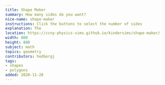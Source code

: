 ```yaml
---
title: Shape Maker
summary: How many sides do you want?
nice-name: shape-maker
instructions: Click the buttons to select the number of sides
explanation: The
location: https://ccny-physics-sims.github.io/kindersims/shape-maker/
width: 800
height: 800
subject: math
topics: geometry
contributors: hedbergj
tags:
- shapes
- polygons
added: 2020-11-28
---
```


